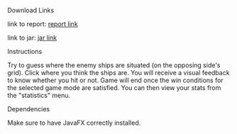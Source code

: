 Download Links

link to report:
[report link](https://bitbucket.org/oop19/oop19-angelo-tinti-bruno-esposito-marco-biagini-riccardo/raw/57a277b42829481ad1409571439a7619123c73b7/report_and_jar/OOP_battleship_report.pdf)

link to jar:
[jar link](https://bitbucket.org/oop19/oop19-angelo-tinti-bruno-esposito-marco-biagini-riccardo/raw/57a277b42829481ad1409571439a7619123c73b7/report_and_jar/battleships-all.jar)

Instructions

Try to guess where the enemy ships are situated (on the opposing side's grid).
Click where you think the ships are.
You will receive a visual feedback to know whether you hit or not.
Game will end once the win conditions for the selected game mode are satisfied.
You can then view your stats from the "statistics" menu.

Dependencies

Make sure to have JavaFX correctly installed.